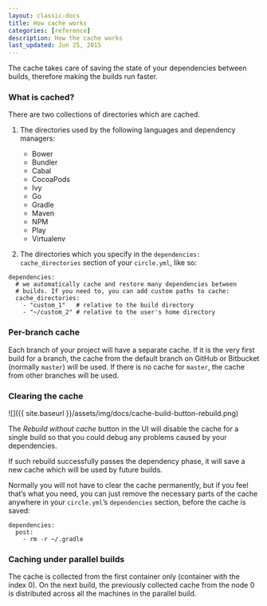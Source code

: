 ```yaml
---
layout: classic-docs
title: How cache works
categories: [reference]
description: How the cache works
last_updated: Jun 25, 2015
---
```


The cache takes care of saving the state of your dependencies between
builds, therefore making the builds run faster.

### What is cached?

There are two collections of directories which are cached.

1. The directories used by the following languages and dependency managers:

   - Bower
   - Bundler
   - Cabal
   - CocoaPods
   - Ivy
   - Go
   - Gradle
   - Maven
   - NPM
   - Play
   - Virtualenv

2. The directories which you specify in the `dependencies: cache_directories`
   section of your `circle.yml`, like so:

```
dependencies:
  # we automatically cache and restore many dependencies between
  # builds. If you need to, you can add custom paths to cache:
  cache_directories:
    - "custom_1"   # relative to the build directory
    - "~/custom_2" # relative to the user's home directory
```

### Per-branch cache

Each branch of your project will have a separate cache. If it is the
very first build for a branch, the cache from the default branch on
GitHub or Bitbucket (normally `master`) will be used. If there is no cache for
`master`, the cache from other branches will be used.

### Clearing the cache

![]({{ site.baseurl }}/assets/img/docs/cache-build-button-rebuild.png)

The _Rebuild without cache_ button in the UI will disable the cache for
a single build so that you could debug any problems caused by your
dependencies.

If such rebuild successfully passes the dependency phase, it will save
a new cache which will be used by future builds.

Normally you will not have to clear the cache permanently, but if you
feel that’s what you need, you can just remove the necessary parts of
the cache anywhere in your `circle.yml`’s `dependencies` section,
before the cache is saved:

```
dependencies:
  post:
    - rm -r ~/.gradle
```

### Caching under parallel builds

The cache is collected from the first container only (container with the index 0). On the next build, the previously collected cache from the node 0 is distributed across all the machines in the parallel build.
